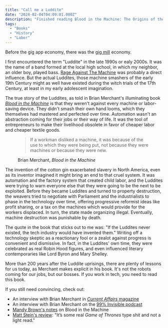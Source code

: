 ```yaml
---
title: "Call me a Luddite"
date: "2024-02-04T04:09:01.000Z"
description: "Finished reading Blood in the Machine: The Origins of the Rebellion Against Big Tech by Brian Merchant. (ISBN: 9780316487733)"
tags: 
  - "Books"
  - "History"
  - "Labor"
---
```


Before the gig app economy, there was the [gig mill](https://en.wikipedia.org/wiki/Gig-mill) economy.

I first encountered the term "Luddite" in the late 1990s or ealy 2000s. It was the name of a band formed at the local high school, in which my neighbor, an older boy, played bass. [Rage Against The Machine](https://en.wikipedia.org/wiki/Rage_Against_the_Machine) was probably a direct influence. But the actual Luddites, those machine smashers of the early 19th Century might as well have existed during the witch trials of the 17th Century, at least in my early adolescent imagination.

The true story of the Luddites, as told in Brian Merchant's illuminating book _[Blood in the Machine](https://bookshop.org/a/21729/9780316487740)_ is that they weren't against every machine or labor-saving device. They didn't smash their own hand looms, which they themselves had mastered and perfected over time. Automation wasn't an abstraction coming for their jobs or their way of life. It was the tool of entrepreneurs to make their livelihood obsolete in favor of cheaper labor and cheaper textile goods.

<figure>
 <blockquote>
  <p>If a workman disliked a machine, it was because of the use to which they were being put, not because they were machines or because they were new.</p>
 </blockquote>
 <figcaption>Brian Merchant, <cite>Blood in the Machine</cite></figcaption>
</figure>

The invention of the cotton gin exacerbated slavery in North America, even as its inventor imagined it might bring an end to that cruel system. It was automation and the factory system that created child labor, and the Luddites were trying to warn everyone else that they were going to be the next to be exploited. Before they became Luddites and turned to property destruction, the weavers tried to negotiate with Parliament and the industrialists to phase in the technology over time, offering progressive reformist ideas like profit sharing, or a tax on the machines which would provide for the workers displaced. In turn, the state made organizing illegal. Eventually, machine destruction was punishable by death.

The quote in the book that sticks out to me was: "If the Luddites never existed, the tech industry would have invented them." Writing off a technology skeptic as a reactionary fool or a zealot against progress is convenient and dismissive. In fact, in the Luddites' own time, they were celebrated as real Robin Hood figures, and even influenced literary contemporaries like Lord Byron and Mary Shelley.

More than 200 years after the Luddite uprisings, there are plenty of lessons for us today, as Merchant makes explicit in his book. It's not the robots coming for our jobs, but our bosses. If you work in tech, you need to read this book.

If you still need convincing, check out:

- An interview with Brian Merchant in [_Current Affairs_ magazine](https://www.currentaffairs.org/2024/01/why-you-should-be-a-luddite)
- An interview with Brian Merchant on the [99% Invisible podcast](https://99percentinvisible.org/episode/blood-in-the-machine/)
- [Mandy Brown's notes](https://aworkinglibrary.com/reading/blood-in-the-machine) on Blood in the Machine
- [Matt Stein's review](https://mattstein.com/books/blood-in-the-machine/): "It’s some real _Game of Thrones_ type shit and not a light read."
